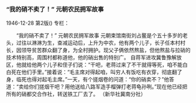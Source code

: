 ### “我的硝不卖了！”  元朝农民拥军故事

1946-12-28
第2版()
专栏：

　　“我的硝不卖了！”
    元朝农民拥军故事
    元朝束馆南街刘占鳌是个五十多岁的老头，过往以淋淋为生，查减运动后，上升为中农，他有两个儿子，长子任本村村长，因领导贫苦群众翻了身，为全村拥护。现父子俩依然熬盐，但他熬盐与拉硝的技术特别高，周围村都称道他，他的硝出售的特别广。
    自蒋军进攻冀鲁豫解放区，他就给他两个儿子和侄子们说：“干吧，老蒋过来了不干就得等死，咱不能白白死在他们手里。”接着说：“毛主席对得起咱，叫穷人有饭吃有衣穿，彻底翻了身，临死也得对起毛主席。”一天，有个搓烟卷的问道：“你的硝卖不？”他答道：“卖给你们搓烟干吧？用他送给八路军造手榴弹打老蒋龟孙咧。”现在他已经把所有的硝都交合作社，转送铁工厂去了。              （新华社冀南分社）
